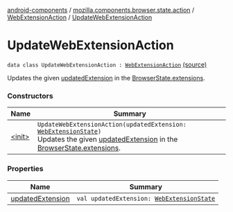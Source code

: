 [android-components](../../../index.md) / [mozilla.components.browser.state.action](../../index.md) / [WebExtensionAction](../index.md) / [UpdateWebExtensionAction](./index.md)

# UpdateWebExtensionAction

`data class UpdateWebExtensionAction : `[`WebExtensionAction`](../index.md) [(source)](https://github.com/mozilla-mobile/android-components/blob/master/components/browser/state/src/main/java/mozilla/components/browser/state/action/BrowserAction.kt#L361)

Updates the given [updatedExtension](updated-extension.md) in the [BrowserState.extensions](../../../mozilla.components.browser.state.state/-browser-state/extensions.md).

### Constructors

| Name | Summary |
|---|---|
| [&lt;init&gt;](-init-.md) | `UpdateWebExtensionAction(updatedExtension: `[`WebExtensionState`](../../../mozilla.components.browser.state.state/-web-extension-state/index.md)`)`<br>Updates the given [updatedExtension](updated-extension.md) in the [BrowserState.extensions](../../../mozilla.components.browser.state.state/-browser-state/extensions.md). |

### Properties

| Name | Summary |
|---|---|
| [updatedExtension](updated-extension.md) | `val updatedExtension: `[`WebExtensionState`](../../../mozilla.components.browser.state.state/-web-extension-state/index.md) |
